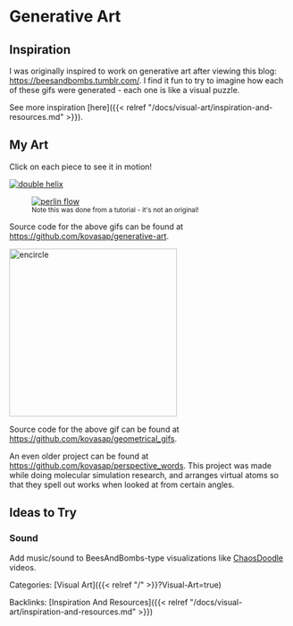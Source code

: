 # Generative Art

## Inspiration

I was originally inspired to work on generative art after viewing this blog:
https://beesandbombs.tumblr.com/. I find it fun to try to imagine how each of
these gifs were generated - each one is like a visual puzzle.

See more inspiration [here]({{< relref "/docs/visual-art/inspiration-and-resources.md" >}}).

## My Art

Click on each piece to see it in motion!

[![double helix](/docs/visual-art/double-helix.png)](/docs/visual-art/double-helix-unindexed)

<figure>
  <a href="/docs/visual-art/perlin-flow-unindexed">
    <img src="/docs/visual-art/perlin-flow.png" alt="perlin flow"/>
  </a>
  <figcaption><small>Note this was done from a tutorial - it's not an original!</small></figcaption>
</figure>

Source code for the above gifs can be found at
https://github.com/kovasap/generative-art.

<a href="https://github.com/kovasap/geometrical_gifs/blob/master/encircle.gif">
  <img src="/docs/visual-art/encircle.png" alt="encircle" style="width:300px;"/>
</a>

Source code for the above gif can be found at
https://github.com/kovasap/geometrical_gifs.

An even older project can be found at
https://github.com/kovasap/perspective_words. This project was made while doing
molecular simulation research, and arranges virtual atoms so that they spell
out works when looked at from certain angles.

## Ideas to Try

### Sound

Add music/sound to BeesAndBombs-type visualizations like
[ChaosDoodle](https://www.youtube.com/watch?v=vcBn04IyELc) videos.

Categories:
[Visual Art]({{< relref "/" >}}?Visual-Art=true)

Backlinks:
[Inspiration And Resources]({{< relref "/docs/visual-art/inspiration-and-resources.md" >}})